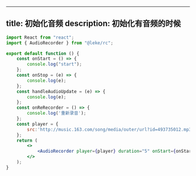 <!--
 * @Descripttion: 
 * @Author: gulingxin
 * @Date: 2021-02-03 15:42:48
 * @LastEditTime: 2021-02-04 17:12:05
-->
---

title: 初始化音频
description: 初始化有音频的时候
---

```jsx
import React from "react";
import { AudioRecorder } from "@leke/rc";

export default function () {
    const onStart = () => {
        console.log("start");
    };
    const onStop = (e) => {
        console.log(e);
    };
    const handleAudioUpdate = (e) => {
        console.log(e);
    };
    const onReRecorder = () => {
        console.log('重新录音');
    };
    const player = {
        src:'http://music.163.com/song/media/outer/url?id=493735012.mp3'
    };
    return (
        <>
            <AudioRecorder player={player} duration="5" onStart={onStart} onStop={onStop} audioPlayerVisible onReRecorder={onReRecorder} />
        </>
    );
}
```

```css

```
